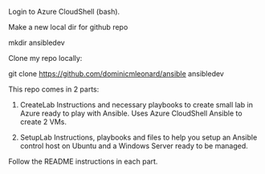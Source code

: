 Login to Azure CloudShell (bash).

Make a new local dir for github repo

mkdir ansibledev

Clone my repo locally:

git clone https://github.com/dominicmleonard/ansible ansibledev

This repo comes in 2 parts:

1. CreateLab 
    Instructions and necessary playbooks to create small lab in Azure ready to play with Ansible.
    Uses Azure CloudShell Ansible to create 2 VMs.

2. SetupLab
    Instructions, playbooks and files to help you setup an Ansible control host on Ubuntu and a Windows Server ready to be managed.

Follow the README instructions in each part.
